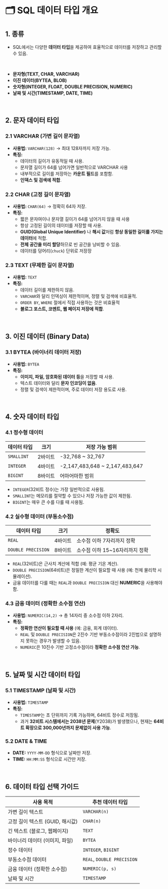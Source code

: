 # 🗂️ SQL 데이터 타입 개요

## 1. 종류
- SQL에서는 다양한 **데이터 타입**을 제공하여 효율적으로 데이터를 저장하고 관리할 수 있음.

<br/>

- **문자형(TEXT, CHAR, VARCHAR)**
- **이진 데이터(BYTEA, BLOB)**
- **숫자형(INTEGER, FLOAT, DOUBLE PRECISION, NUMERIC)**
- **날짜 및 시간(TIMESTAMP, DATE, TIME)**


<br/>

## 2. 문자 데이터 타입
### 2.1 VARCHAR (가변 길이 문자열)
- **사용법:** `VARCHAR(128)` → 최대 128자까지 저장 가능.
- **특징:**
  - 데이터의 길이가 유동적일 때 사용.
  - 문자열 길이가 64를 넘어가면 일반적으로 VARCHAR 사용
  - 내부적으로 길이를 저장하는 **카운트 필드**를 포함함.
  - **인덱스 및 검색에 적합**.

### 2.2 CHAR (고정 길이 문자열)
- **사용법:** `CHAR(64)` → 정확히 64자 저장.
- **특징:**
  - 짧은 문자여이나 문자열 길이가 64를 넘어가지 않을 때 사용
  - 항상 고정된 길이의 데이터를 저장할 때 사용.
  - **GUID(Global Unique Identifier)** 나 **해시 값**처럼 **항상 동일한 길이를 가지는 데이터**에 적합.
  - **전체 공간을 미리 할당**하므로 빈 공간을 낭비할 수 있음.
  - 데이터를 덩어리(`chuck`) 단위로 저장장

### 2.3 TEXT (무제한 길이 문자열)
- **사용법:** `TEXT`
- **특징:**
  - 데이터 길이를 제한하지 않음.
  - `VARCHAR`와 달리 인덱싱이 제한적이며, 정렬 및 검색에 비효율적.
  - `ORDER BY`, `WHERE` 절에서 직접 사용하는 것은 비효율적
  - **블로그 포스트, 코멘트, 웹 페이지 저장에 적합**.

<br/>

## 3. 이진 데이터 (Binary Data)
### 3.1 BYTEA (바이너리 데이터 저장)
- **사용법:** `BYTEA`
- **특징:**
  - **이미지, 파일, 암호화된 데이터 등**을 저장할 때 사용.
  - 텍스트 데이터와 달리 **문자 인코딩이 없음**.
  - 정렬 및 검색이 제한적이며, 주로 데이터 저장 용도로 사용.

<br/>

## 4. 숫자 데이터 타입
### 4.1 정수형 데이터
| 데이터 타입 | 크기 | 저장 가능 범위 |
|------------|------|----------------|
| `SMALLINT` | 2바이트 | -32,768 ~ 32,767 |
| `INTEGER` | 4바이트 | -2,147,483,648 ~ 2,147,483,647 |
| `BIGINT` | 8바이트 | 어마어마한 범위 |

- `INTEGER`(32비트 정수)는 가장 일반적으로 사용됨.
- `SMALLINT`는 메모리를 절약할 수 있으나 저장 가능한 값이 제한됨.
- `BIGINT`는 매우 큰 수를 다룰 때 사용됨.

### 4.2 실수형 데이터 (부동소수점)
| 데이터 타입 | 크기 | 정확도 |
|------------|------|------------|
| `REAL` | 4바이트 | 소수점 이하 7자리까지 정확 |
| `DOUBLE PRECISION` | 8바이트 | 소수점 이하 15~16자리까지 정확 |

- `REAL`(32비트)은 근사치 계산에 적합 (예: 평균 기온 계산).
- `DOUBLE PRECISION`(64비트)은 정밀한 계산이 필요할 때 사용 (예: 천체 물리학 시뮬레이션).
- 금융 데이터를 다룰 때는 `REAL`과 `DOUBLE PRECISION` 대신 **NUMERIC**을 사용해야 함.

### 4.3 금융 데이터 (정확한 소수점 연산)
- **사용법:** `NUMERIC(14,2)` → 총 14자리 중 소수점 이하 2자리.
- **특징:**
  - **정확한 연산이 필요할 때 사용** (예: 금융, 회계 데이터).
  - `REAL` 및 `DOUBLE PRECISION`은 2진수 기반 부동소수점이라 2진법으로 설명하지 못하는 경우가 발생할 수 있음.
  - `NUMERIC`은 10진수 기반 고정소수점이라 **정확한 소수점 연산 가능**.

<br/>

## 5. 날짜 및 시간 데이터 타입
### 5.1 TIMESTAMP (날짜 및 시간)
- **사용법:** `TIMESTAMP`
- **특징:**
  - `TIMESTAMP`는 초 단위까지 기록 가능하며, 64비트 정수로 저장됨.
  - 과거 **32비트 시스템에서는 2038년 문제**(Y2038)가 발생했으나, 현재는 **64비트 확장으로 300,000년까지 문제없이 사용 가능**.

### 5.2 DATE & TIME
- **DATE:** `YYYY-MM-DD` 형식으로 날짜만 저장.
- **TIME:** `HH:MM:SS` 형식으로 시간만 저장.

<br/>

## 6. 데이터 타입 선택 가이드
| 사용 목적 | 추천 데이터 타입 |
|----------------|----------------|
| 가변 길이 텍스트 | `VARCHAR(n)` |
| 고정 길이 텍스트 (GUID, 해시값) | `CHAR(n)` |
| 긴 텍스트 (블로그, 웹페이지) | `TEXT` |
| 바이너리 데이터 (이미지, 파일) | `BYTEA` |
| 정수 데이터 | `INTEGER`, `BIGINT` |
| 부동소수점 데이터 | `REAL`, `DOUBLE PRECISION` |
| 금융 데이터 (정확한 소수점) | `NUMERIC(p, s)` |
| 날짜 및 시간 | `TIMESTAMP` |


